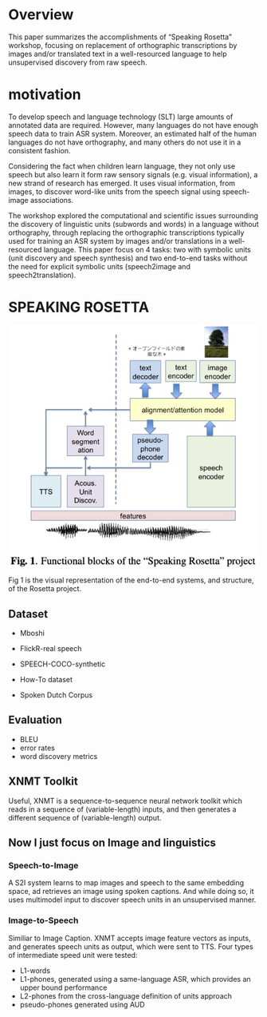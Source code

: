 # Overview

This paper summarizes the accomplishments of “Speaking Rosetta” workshop, focusing on replacement of orthographic transcriptions by images and/or translated text in a well-resourced language to help unsupervised discovery from raw speech.



# motivation

To develop speech and language technology (SLT) large amounts of annotated data are required. However, many languages do not have enough speech data to train ASR system. Moreover, an estimated half of the human languages do not have orthography, and many others do not use it in a consistent fashion. 



Considering the fact when children learn language, they not only use speech but also learn it form raw sensory signals (e.g. visual information), a new strand of research has emerged. It uses visual information, from images, to discover word-like units from the speech signal using speech-image associations.



The workshop explored the computational and scientific issues surrounding the discovery of linguistic units (subwords and words) in a language without orthography, through replacing the orthographic transcriptions typically used for training an ASR system by images and/or translations in a well-resourced language. This paper focus on 4 tasks: two with symbolic units (unit discovery and speech synthesis) and two end-to-end tasks without the need for explicit symbolic units (speech2image and speech2translation).



# SPEAKING ROSETTA

![alt img](https://github.com/YimingXu1/multimodel-learning-notes/blob/main/Papers/ref/Speaking%20Rosetta%20project.jpg)

Fig 1 is the visual representation of the end-to-end systems, and structure, of the Rosetta project. 

## Dataset

- Mboshi

- FlickR-real speech
- SPEECH-COCO-synthetic
- How-To dataset
- Spoken Dutch Corpus

## Evaluation

- BLEU
- error rates
- word discovery metrics

## XNMT Toolkit

Useful, XNMT is a sequence-to-sequence neural network toolkit which reads in a sequence of (variable-length) inputs, and then generates a different sequence of (variable-length) output. 

## Now I just focus on Image and linguistics

### Speech-to-Image

A S2I system learns to map images and speech to the same embedding space, ad retrieves an image using spoken captions. And while doing so, it uses multimodel input to discover speech units in an unsupervised manner.

### Image-to-Speech

Similiar to Image Caption. XNMT accepts image feature vectors as inputs, and generates speech units as output, which were sent to TTS. Four types of intermediate speed unit were tested:

- L1-words
- L1-phones, generated using a same-language ASR, which provides an upper bound performance
- L2-phones from the cross-language definition of units approach 
- pseudo-phones generated using AUD

